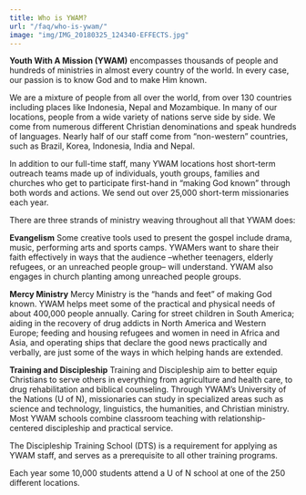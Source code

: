 ```yaml
---
title: Who is YWAM?
url: "/faq/who-is-ywam/"
image: "img/IMG_20180325_124340-EFFECTS.jpg"
---
```

__Youth With A Mission (YWAM)__ encompasses thousands of people and hundreds of ministries in almost every country of the world. In every case, our passion is to know God and to make Him known.

We are a mixture of people from all over the world, from over 130 countries including places like Indonesia, Nepal and Mozambique. In many of our locations, people from a wide variety of nations serve side by side. We come from numerous different Christian denominations and speak hundreds of languages. Nearly half of our staff come from “non-western” countries, such as Brazil, Korea, Indonesia, India and Nepal.

In addition to our full-time staff, many YWAM locations host short-term outreach teams made up of individuals, youth groups, families and churches who get to participate first-hand in “making God known” through both words and actions. We send out over 25,000 short-term missionaries each year.

There are three strands of ministry weaving throughout all that YWAM does:

__Evangelism__
Some creative tools used to present the gospel include drama, music, performing arts and sports camps. YWAMers want to share their faith effectively in ways that the audience –whether teenagers, elderly refugees, or an unreached people group– will understand. YWAM also engages in church planting among unreached people groups.

__Mercy Ministry__
Mercy Ministry is the “hands and feet” of making God known. YWAM helps meet some of the practical and physical needs of about 400,000 people annually. Caring for street children in South America; aiding in the recovery of drug addicts in North America and Western Europe; feeding and housing refugees and women in need in Africa and Asia, and operating ships that declare the good news practically and verbally, are just some of the ways in which helping hands are extended.

__Training and Discipleship__
Training and Discipleship aim to better equip Christians to serve others in everything from agriculture and health care, to drug rehabilitation and biblical counseling. Through YWAM’s University of the Nations (U of N), missionaries can study in specialized areas such as science and technology, linguistics, the humanities, and Christian ministry. Most YWAM schools combine classroom teaching with relationship-centered discipleship and practical service.

The Discipleship Training School (DTS) is a requirement for applying as YWAM staff, and serves as a prerequisite to all other training programs.

Each year some 10,000 students attend a U of N school at one of the 250 different locations.